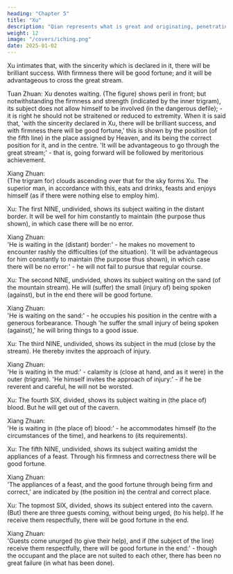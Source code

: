 ```yaml
---
heading: "Chapter 5"
title: "Xu"
description: "Qian represents what is great and originating, penetrating, advantageous, correct and firm"
weight: 12
image: "/covers/iching.png"
date: 2025-01-02
---
```



Xu intimates that, with the sincerity which is declared in it, there will be brilliant success. With firmness there will be good fortune; and it will be advantageous to cross the great stream.

Tuan Zhuan:	
Xu denotes waiting. (The figure) shows peril in front; but notwithstanding the firmness and strength (indicated by the inner trigram), its subject does not allow himself to be involved (in the dangerous defile); - it is right he should not be straitened or reduced to extremity. When it is said that, 'with the sincerity declared in Xu, there will be brilliant success, and with firmness there will be good fortune,' this is shown by the position (of the fifth line) in the place assigned by Heaven, and its being the correct position for it, and in the centre. 'It will be advantageous to go through the great stream;' - that is, going forward will be followed by meritorious achievement.

Xiang Zhuan:	
(The trigram for) clouds ascending over that for the sky forms Xu. The superior man, in accordance with this, eats and drinks, feasts and enjoys himself (as if there were nothing else to employ him).

Xu:	
The first NINE, undivided, shows its subject waiting in the distant border. It will be well for him constantly to maintain (the purpose thus shown), in which case there will be no error.

Xiang Zhuan:	
'He is waiting in the (distant) border:' - he makes no movement to encounter rashly the difficulties (of the situation). 'It will be advantageous for him constantly to maintain (the purpose thus shown), in which case there will be no error:' - he will not fail to pursue that regular course.

Xu:	
The second NINE, undivided, shows its subject waiting on the sand (of the mountain stream). He will (suffer) the small (injury of) being spoken (against), but in the end there will be good fortune.

Xiang Zhuan:	
'He is waiting on the sand:' - he occupies his position in the centre with a generous forbearance. Though 'he suffer the small injury of being spoken (against),' he will bring things to a good issue.

Xu:	
The third NINE, undivided, shows its subject in the mud (close by the stream). He thereby invites the approach of injury.

Xiang Zhuan:	
'He is waiting in the mud:' - calamity is (close at hand, and as it were) in the outer (trigram). 'He himself invites the approach of injury:' - if he be reverent and careful, he will not be worsted.

Xu:	
The fourth SIX, divided, shows its subject waiting in (the place of) blood. But he will get out of the cavern.

Xiang Zhuan:	
'He is waiting in (the place of) blood:' - he accommodates himself (to the circumstances of the time), and hearkens to (its requirements).

Xu:	
The fifth NINE, undivided, shows its subject waiting amidst the appliances of a feast. Through his firmness and correctness there will be good fortune.

Xiang Zhuan:	
'The appliances of a feast, and the good fortune through being firm and correct,' are indicated by (the position in) the central and correct place.

Xu:	
The topmost SIX, divided, shows its subject entered into the cavern. (But) there are three guests coming, without being urged, (to his help). If he receive them respectfully, there will be good fortune in the end.

Xiang Zhuan:	
'Guests come unurged (to give their help), and if (the subject of the line) receive them respectfully, there will be good fortune in the end:' - though the occupant and the place are not suited to each other, there has been no great failure (in what has been done).

